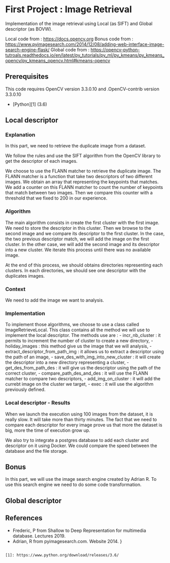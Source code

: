 # First Project : Image Retrieval 

Implementation of the image retrieval using Local (as SIFT) and Global descriptor (as BOVW).

Local code from :  https://docs.opencv.org
Bonus code from : https://www.pyimagesearch.com/2014/12/08/adding-web-interface-image-search-engine-flask/
Global code from : https://opencv-python-tutroals.readthedocs.io/en/latest/py_tutorials/py_ml/py_kmeans/py_kmeans_opencv/py_kmeans_opencv.html#kmeans-opencv 

## Prerequisites 
This code requires OpenCV version 3.3.0.10 and .OpenCV-contrib version 3.3.0.10
- [Python][1] (3.6)

## Local descriptor

### Explanation
In this part, we need to retrieve the duplicate image from a dataset.

We follow the rules and use the SIFT algorithm from the OpenCV library to get the descriptor of each images.

We choose to use the FLANN matcher to retrieve the duplicate image.
The FLANN matcher is a function that take two descriptors of two different images.
We obtain an array that representing the keypoints that matches.
We add a counter on this FLANN matcher to count the number of keypoints that match between two images. Then we compare this counter with a threshold that we fixed to 200 in our experience.

### Algorithm
The main algorithm consists in create the first cluster with the first image.
We need to store the descriptor in this cluster.
Then we browse to the second image and we compare its descriptor to the first cluster.
In the case, the two previous descriptor match, we will add the image on the first cluster.
In the other case, we will add the second image and its descriptor into a new cluster.
We iterate this process until there was no available image.

At the end of this process, we should obtains directories representing each clusters.
In each directories, we should see one descriptor with the duplicates images.

### Context
We need to add the image we want to analysis.

### Implementation
To implement those algorithms, we choose to use a class called ImageRetrieveLocal.
This class contains all the method we will use to implement the local descriptor.
The methods use are :
	- incr_nb_cluster : it permits to increment the number of cluster to create a new directory,
	- holiday_images : this method give us the image that we will analysis,
	- extract_descriptor_from_path_img : it allows us to extract a descriptor using the path of an image,
	- save_des_with_img_into_new_cluster : it will create the descriptor into a new directory representing a cluster,
	- get_des_from_path_des : it will give us the descriptor using the path of the correct cluster,
	- compare_path_des_and_des : it will use the FLANN matcher to compare two descriptors,
	- add_img_on_cluster : it will add the currebt image on the cluster we target,
	- exec : it will use the algorithm previously defined.

### Local descriptor - Results

When we launch the execution using 100 images from the dataset, it is really slow.
It will take more than thirty minutes.
The fact that we need to compare each descriptor for every image prove us that more the dataset is big,
more the time of execution grow up.

We also try to integrate a postgres database to add each cluster and descriptor on it using Docker.
We could compare the speed between the database and the file storage.

## Bonus

In this part, we will use the image search engine created by Adrian R.
To use this search engine we need to do some code transformation.







## Global descriptor



## References
- Frederic, P from Shallow to Deep Representation for multimedia database. Lectures 2019.
- Adrian, R from pyimagesearch.com. Website 2014.
}
``` 

[1]: https://www.python.org/download/releases/3.6/